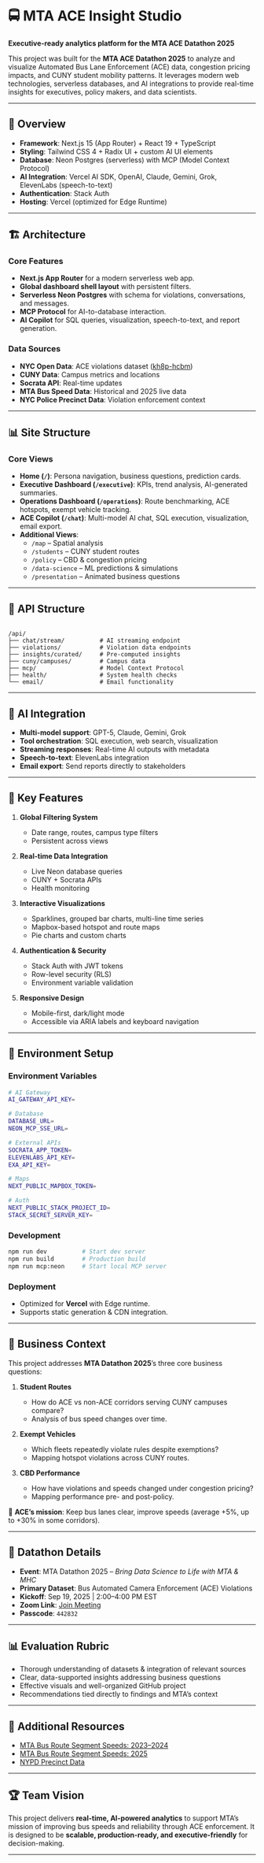 
# 🚍 MTA ACE Insight Studio

**Executive-ready analytics platform for the MTA ACE Datathon 2025**

This project was built for the **MTA ACE Datathon 2025** to analyze and visualize Automated Bus Lane Enforcement (ACE) data, congestion pricing impacts, and CUNY student mobility patterns. It leverages modern web technologies, serverless databases, and AI integrations to provide real-time insights for executives, policy makers, and data scientists.

---

## 📖 Overview

- **Framework**: Next.js 15 (App Router) + React 19 + TypeScript  
- **Styling**: Tailwind CSS 4 + Radix UI + custom AI UI elements  
- **Database**: Neon Postgres (serverless) with MCP (Model Context Protocol)  
- **AI Integration**: Vercel AI SDK, OpenAI, Claude, Gemini, Grok, ElevenLabs (speech-to-text)  
- **Authentication**: Stack Auth  
- **Hosting**: Vercel (optimized for Edge Runtime)  

---

## 🏗️ Architecture

### Core Features
- **Next.js App Router** for a modern serverless web app.
- **Global dashboard shell layout** with persistent filters.
- **Serverless Neon Postgres** with schema for violations, conversations, and messages.
- **MCP Protocol** for AI-to-database interaction.
- **AI Copilot** for SQL queries, visualization, speech-to-text, and report generation.

### Data Sources
- **NYC Open Data**: ACE violations dataset ([kh8p-hcbm](https://data.cityofnewyork.us/))  
- **CUNY Data**: Campus metrics and locations  
- **Socrata API**: Real-time updates  
- **MTA Bus Speed Data**: Historical and 2025 live data  
- **NYC Police Precinct Data**: Violation enforcement context  

---

## 📊 Site Structure

### Core Views
- **Home (`/`)**: Persona navigation, business questions, prediction cards.  
- **Executive Dashboard (`/executive`)**: KPIs, trend analysis, AI-generated summaries.  
- **Operations Dashboard (`/operations`)**: Route benchmarking, ACE hotspots, exempt vehicle tracking.  
- **ACE Copilot (`/chat`)**: Multi-model AI chat, SQL execution, visualization, email export.  
- **Additional Views**:  
  - `/map` – Spatial analysis  
  - `/students` – CUNY student routes  
  - `/policy` – CBD & congestion pricing  
  - `/data-science` – ML predictions & simulations  
  - `/presentation` – Animated business questions  

---

## 🧩 API Structure

```

/api/
├── chat/stream/          # AI streaming endpoint
├── violations/           # Violation data endpoints
├── insights/curated/     # Pre-computed insights
├── cuny/campuses/        # Campus data
├── mcp/                  # Model Context Protocol
├── health/               # System health checks
└── email/                # Email functionality

````

---

## 🤖 AI Integration

- **Multi-model support**: GPT-5, Claude, Gemini, Grok  
- **Tool orchestration**: SQL execution, web search, visualization  
- **Streaming responses**: Real-time AI outputs with metadata  
- **Speech-to-text**: ElevenLabs integration  
- **Email export**: Send reports directly to stakeholders  

---

## 🔑 Key Features

1. **Global Filtering System**  
   - Date range, routes, campus type filters  
   - Persistent across views  

2. **Real-time Data Integration**  
   - Live Neon database queries  
   - CUNY + Socrata APIs  
   - Health monitoring  

3. **Interactive Visualizations**  
   - Sparklines, grouped bar charts, multi-line time series  
   - Mapbox-based hotspot and route maps  
   - Pie charts and custom charts  

4. **Authentication & Security**  
   - Stack Auth with JWT tokens  
   - Row-level security (RLS)  
   - Environment variable validation  

5. **Responsive Design**  
   - Mobile-first, dark/light mode  
   - Accessible via ARIA labels and keyboard navigation  

---

## 🔧 Environment Setup

### Environment Variables
```bash
# AI Gateway
AI_GATEWAY_API_KEY=

# Database
DATABASE_URL=
NEON_MCP_SSE_URL=

# External APIs
SOCRATA_APP_TOKEN=
ELEVENLABS_API_KEY=
EXA_API_KEY=

# Maps
NEXT_PUBLIC_MAPBOX_TOKEN=

# Auth
NEXT_PUBLIC_STACK_PROJECT_ID=
STACK_SECRET_SERVER_KEY=
````

### Development

```bash
npm run dev          # Start dev server
npm run build        # Production build
npm run mcp:neon     # Start local MCP server
```

### Deployment

* Optimized for **Vercel** with Edge runtime.
* Supports static generation & CDN integration.

---

## 🎯 Business Context

This project addresses **MTA Datathon 2025**’s three core business questions:

1. **Student Routes**

   * How do ACE vs non-ACE corridors serving CUNY campuses compare?
   * Analysis of bus speed changes over time.

2. **Exempt Vehicles**

   * Which fleets repeatedly violate rules despite exemptions?
   * Mapping hotspot violations across CUNY routes.

3. **CBD Performance**

   * How have violations and speeds changed under congestion pricing?
   * Mapping performance pre- and post-policy.

📌 **ACE’s mission**: Keep bus lanes clear, improve speeds (average +5%, up to +30% in some corridors).

---

## 📅 Datathon Details

* **Event**: MTA Datathon 2025 – *Bring Data Science to Life with MTA & MHC*
* **Primary Dataset**: Bus Automated Camera Enforcement (ACE) Violations
* **Kickoff**: Sep 19, 2025 | 2:00–4:00 PM EST
* **Zoom Link**: [Join Meeting](https://us02web.zoom.us/j/85368484656?pwd=mQcZTZPJAA5kj5jbk4Zvd8pWqJxPn4.1)
* **Passcode**: `442832`

---

## 📊 Evaluation Rubric

* Thorough understanding of datasets & integration of relevant sources
* Clear, data-supported insights addressing business questions
* Effective visuals and well-organized GitHub project
* Recommendations tied directly to findings and MTA’s context

---

## 📎 Additional Resources

* [MTA Bus Route Segment Speeds: 2023–2024](https://data.ny.gov/)
* [MTA Bus Route Segment Speeds: 2025](https://data.ny.gov/)
* [NYPD Precinct Data](https://www.nyc.gov/assets/nypd)

---

## 🏆 Team Vision

This project delivers **real-time, AI-powered analytics** to support MTA’s mission of improving bus speeds and reliability through ACE enforcement. It is designed to be **scalable, production-ready, and executive-friendly** for decision-making.

---
